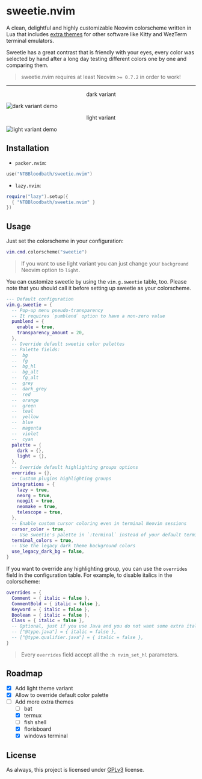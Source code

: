 # sweetie.nvim

A clean, delightful and highly customizable Neovim colorscheme written in Lua that
includes [extra themes](./extras) for other software like Kitty and WezTerm terminal
emulators.

Sweetie has a great contrast that is friendly with your eyes, every color was selected
by hand after a long day testing different colors one by one and comparing them.

> sweetie.nvim requires at least Neovim `>=
 0.7.2` in order to work!

---

<p align="center">dark variant</p>

![dark variant demo](https://github.com/NTBBloodbath/sweetie.nvim/assets/36456999/a9c04544-9f4e-4b91-abfa-598953043b9c)


<p align="center">light variant</p>

![light variant demo](https://github.com/NTBBloodbath/sweetie.nvim/assets/36456999/b192670f-641b-469f-ba42-43e3d93b266c)


## Installation

- `packer.nvim`:
```lua
use("NTBBloodbath/sweetie.nvim")
```

- `lazy.nvim`:
```lua
require("lazy").setup({
  { "NTBBloodbath/sweetie.nvim" }
})
```

## Usage

Just set the colorscheme in your configuration:
```lua
vim.cmd.colorscheme("sweetie")
```

> If you want to use light variant you can just change your `background` Neovim option to `light`.

You can customize sweetie by using the `vim.g.sweetie` table, too. Please note that you should
call it before setting up sweetie as your colorscheme.
```lua
--- Default configuration
vim.g.sweetie = {
  -- Pop-up menu pseudo-transparency
  -- It requires `pumblend` option to have a non-zero value
  pumblend = {
    enable = true,
    transparency_amount = 20,
  },
  -- Override default sweetie color palettes
  -- Palette fields:
  --  bg
  --  fg
  --  bg_hl
  --  bg_alt
  --  fg_alt
  --  grey
  --  dark_grey
  --  red
  --  orange
  --  green
  --  teal
  --  yellow
  --  blue
  --  magenta
  --  violet
  --  cyan
  palette = {
    dark = {},
    light = {},
  },
  -- Override default highlighting groups options
  overrides = {},
  -- Custom plugins highlighting groups
  integrations = {
    lazy = true,
    neorg = true,
    neogit = true,
    neomake = true,
    telescope = true,
  },
  -- Enable custom cursor coloring even in terminal Neovim sessions
  cursor_color = true,
  -- Use sweetie's palette in `:terminal` instead of your default terminal colorscheme
  terminal_colors = true,
  -- Use the legacy dark theme background colors
  use_legacy_dark_bg = false,
}
```

If you want to override any highlighting group, you can use the `overrides` field in
the configuration table. For example, to disable italics in the colorscheme:
```lua
overrides = {
  Comment = { italic = false },
  CommentBold = { italic = false },
  Keyword = { italic = false },
  Boolean = { italic = false },
  Class = { italic = false },
  -- Optional, just if you use Java and you do not want some extra italics
  -- ["@type.java"] = { italic = false },
  -- ["@type.qualifier.java"] = { italic = false },
}
```

> Every `overrides` field accept all the `:h nvim_set_hl` parameters.

## Roadmap

- [x] Add light theme variant
- [x] Allow to override default color palette
- [ ] Add more extra themes
  - [ ] bat
  - [x] termux
  - [ ] fish shell
  - [x] florisboard
  - [x] windows terminal

## License

As always, this project is licensed under [GPLv3](./LICENSE) license.
